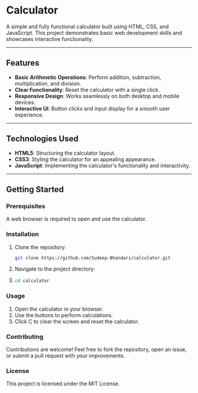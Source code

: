 # Calculator

A simple and fully functional calculator built using HTML, CSS, and JavaScript. This project demonstrates basic web development skills and showcases interactive functionality.

---

## Features

- **Basic Arithmetic Operations**: Perform addition, subtraction, multiplication, and division.
- **Clear Functionality**: Reset the calculator with a single click.
- **Responsive Design**: Works seamlessly on both desktop and mobile devices.
- **Interactive UI**: Button clicks and input display for a smooth user experience.

---

## Technologies Used

- **HTML5**: Structuring the calculator layout.
- **CSS3**: Styling the calculator for an appealing appearance.
- **JavaScript**: Implementing the calculator's functionality and interactivity.

---

## Getting Started

### Prerequisites

A web browser is required to open and use the calculator.

### Installation

1. Clone the repository:
   ```bash
   git clone https://github.com/Sudeep-Bhandari/calculator.git

2. Navigate to the project directory:
3. ```bash
   cd calculator

### Usage
1. Open the calculator in your browser.
2. Use the buttons to perform calculations.
3. Click C to clear the screen and reset the calculator.

### Contributing
Contributions are welcome! Feel free to fork the repository, open an issue, or submit a pull request with your improvements.

### License
This project is licensed under the MIT License.
